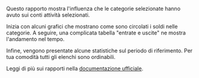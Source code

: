 Questo rapporto mostra l'influenza che le categorie selezionate hanno avuto sui conti attività selezionati.

Inizia con alcuni grafici che mostrano come sono circolati i soldi nelle categorie. A seguire, una complicata tabella "entrate e uscite" ne mostra l'andamento nel tempo.

Infine, vengono presentate alcune statistiche sul periodo di riferimento. Per tua comodità tutti gli elenchi sono ordinabili.

Leggi di più sui rapporti nella [documentazione ufficiale](https://docs.firefly-iii.org/advanced-concepts/reports).
